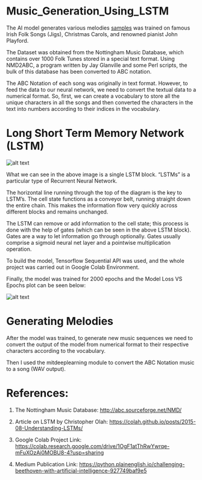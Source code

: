 # Music_Generation_Using_LSTM

The AI model generates various melodies [samples](https://soundcloud.com/rishit-toteja/sets/ai-generated-music-piano?utm_source=clipboard&utm_medium=text&utm_campaign=social_sharing) was trained on famous Irish Folk Songs (Jigs), Christmas Carols, and renowned pianist John Playford.

The Dataset was obtained from the Nottingham Music Database, which contains over 1000 Folk Tunes stored in a special text format. Using NMD2ABC, a program written by Jay Glanville and some Perl scripts, the bulk of this database has been converted to ABC notation.

The ABC Notation of each song was originally in text format. However, to feed the data to our neural network, we need to convert the textual data to a numerical format.
So, first, we can create a vocabulary to store all the unique characters in all the songs and then converted the characters in the text into numbers according to their indices in the vocabulary.


# Long Short Term Memory Network (LSTM)

![alt text](https://miro.medium.com/max/1400/0*3sFqvDBejuRpjcNm.png)

What we can see in the above image is a single LSTM block. “LSTMs” is a particular type of Recurrent Neural Network.

The horizontal line running through the top of the diagram is the key to LSTM’s. The cell state functions as a conveyor belt, running straight down the entire chain. This makes the information flow very quickly across different blocks and remains unchanged.

The LSTM can remove or add information to the cell state; this process is done with the help of gates (which can be seen in the above LSTM block). Gates are a way to let information go through optionally. Gates usually comprise a sigmoid neural net layer and a pointwise multiplication operation.

To build the model, Tensorflow Sequential API was used, and the whole project was carried out in Google Colab Environment.

Finally, the model was trained for 2000 epochs and the Model Loss VS Epochs plot can be seen below:

![alt text](https://miro.medium.com/max/960/1*v88bD3oGo95wwofUiEt95A.jpeg)

# Generating Melodies

After the model was trained, to generate new music sequences we need to convert the output of the model from numerical format to their respective characters according to the vocabulary.

Then I used the mitdeeplearning module to convert the ABC Notation music to a song (WAV output).

# References:

1) The Nottingham Music Database: http://abc.sourceforge.net/NMD/

2) Article on LSTM by Christopher Olah: https://colah.github.io/posts/2015-08-Understanding-LSTMs/

3) Google Colab Project Link: https://colab.research.google.com/drive/1OgF1atThRwYwrqe-mFuXOzAi0MOBU8-4?usp=sharing

4) Medium Publication Link: https://python.plainenglish.io/challenging-beethoven-with-artificial-intelligence-927749baf9e5 
